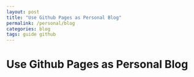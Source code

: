 ```yaml
---
layout: post
title: "Use Github Pages as Personal Blog" 
permalink: /personal/blog
categories: blog
tags: guide github
---
```

# Use Github Pages as Personal Blog
